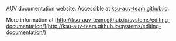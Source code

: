 AUV documentation website. Accessible at [ksu-auv-team.github.io](ksu-auv-team.github.io).

More information at [http://ksu-auv-team.github.io/systems/editing-documentation/](http://ksu-auv-team.github.io/systems/editing-documentation/)
